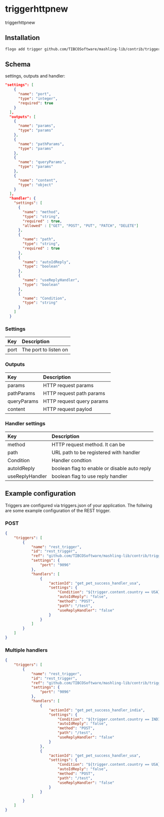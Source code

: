 # triggerhttpnew
triggerhttpnew

## Installation

```bash
flogo add trigger github.com/TIBCOSoftware/mashling-lib/contrib/trigger/triggerhttpnew
```

## Schema
settings, outputs and handler:

```json
"settings": [
    {
      "name": "port",
      "type": "integer",
      "required": true
    }
  ],
  "outputs": [
    {
      "name": "params",
      "type": "params"
    },
    {
      "name": "pathParams",
      "type": "params"
    },
    {
      "name": "queryParams",
      "type": "params"
    },
    {
      "name": "content",
      "type": "object"
    }
  ],
  "handler": {
    "settings": [
      {
        "name": "method",
        "type": "string",
        "required" : true,
        "allowed" : ["GET", "POST", "PUT", "PATCH", "DELETE"]
      },
      {
        "name": "path",
        "type": "string",
        "required" : true
      },
      {
        "name": "autoIdReply",
        "type": "boolean"
      },
      {
        "name": "useReplyHandler",
        "type": "boolean"
      },
      {
        "name": "Condition",
        "type": "string"
      }
    ]
  }
```

### Settings
| Key    | Description   |
|:-----------|:--------------|
| port | The port to listen on |

### Outputs
| Key    | Description   |
|:-----------|:--------------|
| params | HTTP request params |
| pathParams | HTTP request path params |
| queryParams | HTTP request query params |
| content | HTTP request paylod |

### Handler settings
| Key    | Description   |
|:-----------|:--------------|
| method | HTTP request method. It can be  |
| path | URL path to be registered with handler |
| Condition | Handler condtion |
| autoIdReply | boolean flag to enable or disable auto reply |
| useReplyHandler | boolean flag to use reply handler |

## Example configuration

Triggers are configured via triggers.json of your application. The follwing are some example configuration of the REST trigger.

### POST

```json
{
    "triggers": [
		{
		    "name": "rest_trigger",
			"id": "rest_trigger",
			"ref": "github.com/TIBCOSoftware/mashling-lib/contrib/trigger/triggerhttpnew",
			"settings": {
				"port": "9096"
			},
			"handlers": [
				{
					"actionId": "get_pet_success_handler_usa",
					"settings": {
						"Condition": "${trigger.content.country == USA}",
						"autoIdReply": "false",
						"method": "POST",
						"path": "/test",
						"useReplyHandler": "false"
					}
				}
            ]
        }
    ]
}
```

### Multiple handlers

```json
{
    "triggers": [
		{
		    "name": "rest_trigger",
			"id": "rest_trigger",
			"ref": "github.com/TIBCOSoftware/mashling-lib/contrib/trigger/triggerhttpnew",
			"settings": {
				"port": "9096"
			},
			"handlers": [
				{
					"actionId": "get_pet_success_handler_india",
					"settings": {
						"Condition": "${trigger.content.country == INDIA}",
						"autoIdReply": "false",
						"method": "POST",
						"path": "/test",
						"useReplyHandler": "false"
					}
				},
                {
					"actionId": "get_pet_success_handler_usa",
					"settings": {
						"Condition": "${trigger.content.country == USA}",
						"autoIdReply": "false",
						"method": "POST",
						"path": "/test",
						"useReplyHandler": "false"
					}
				}
            ]
        }
    ]
}
```